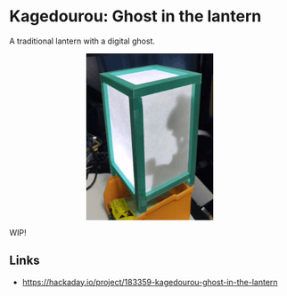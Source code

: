 # Kagedourou: Ghost in the lantern

A traditional lantern with a digital ghost.

<p align="center">
  <img align="center" height="300px" width="auto" src="./images/prototype_1.gif">
</p>

WIP!


## Links

- https://hackaday.io/project/183359-kagedourou-ghost-in-the-lantern
